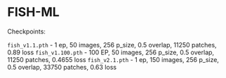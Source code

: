 # FISH-ML

Checkpoints:

`fish_v1.1.pth` - 1 ep, 50 images, 256 p_size, 0.5 overlap, 11250 patches, 0.89 loss
`fish_v1.100.pth` - 100 EP, 50 images, 256 p_size, 0.5 overlap, 11250 patches, 0.4655 loss
`fish_v2.1.pth` - 1 ep, 150 images, 256 p_size, 0.5 overlap, 33750 patches, 0.63 loss